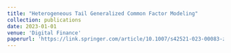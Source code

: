 ```yaml
---
title: "Heterogeneous Tail Generalized Common Factor Modeling"
collection: publications
date: 2023-01-01
venue: 'Digital Finance'
paperurl: 'https://link.springer.com/article/10.1007/s42521-023-00083-z'
---
```

